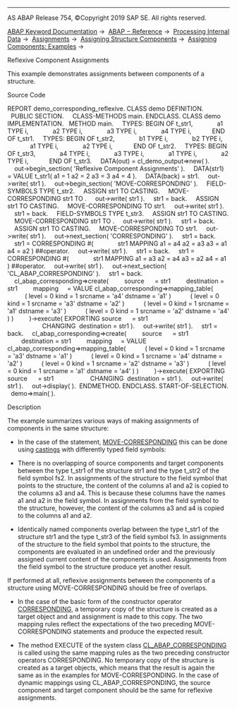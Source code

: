   

* * *

AS ABAP Release 754, ©Copyright 2019 SAP SE. All rights reserved.

[ABAP Keyword Documentation](javascript:call_link\('abenabap.htm'\)) →  [ABAP − Reference](javascript:call_link\('abenabap_reference.htm'\)) →  [Processing Internal Data](javascript:call_link\('abenabap_data_working.htm'\)) →  [Assignments](javascript:call_link\('abenvalue_assignments.htm'\)) →  [Assigning Structure Components](javascript:call_link\('abencorresponding.htm'\)) →  [Assigning Components: Examples](javascript:call_link\('abencorresponding_abexas.htm'\)) → 

Reflexive Component Assignments

This example demonstrates assignments between components of a structure.

Source Code

REPORT demo\_corresponding\_reflexive.
CLASS demo DEFINITION.
  PUBLIC SECTION.
    CLASS-METHODS main.
ENDCLASS.
CLASS demo IMPLEMENTATION.
  METHOD main.
    TYPES: BEGIN OF t\_str1,
             a1 TYPE i,
             a2 TYPE i,
             a3 TYPE i,
             a4 TYPE i,
           END OF t\_str1.
    TYPES: BEGIN OF t\_str2,
             b1 TYPE i,
             b2 TYPE i,
             a1 TYPE i,
             a2 TYPE i,
           END OF t\_str2.
    TYPES: BEGIN OF t\_str3,
             a4 TYPE i,
             a3 TYPE i,
             a1 TYPE i,
             a2 TYPE i,
           END OF t\_str3.
    DATA(out) = cl\_demo\_output=>new( ).
    out->begin\_section( 'Reflexive Component Assignments' ).
    DATA(str1) = VALUE t\_str1( a1 = 1 a2 = 2 a3 = 3 a4 = 4 ).
    DATA(back) = str1.
    out->write( str1 ).
    out->begin\_section( 'MOVE-CORRESPONDING' ).
    FIELD-SYMBOLS <fs2> TYPE t\_str2.
    ASSIGN str1 TO <fs2> CASTING.
    MOVE-CORRESPONDING str1 TO <fs2>.
    out->write( str1 ).
    str1 = back.
    ASSIGN str1 TO <fs2> CASTING.
    MOVE-CORRESPONDING <fs2> TO str1.
    out->write( str1 ).
    str1 = back.
    FIELD-SYMBOLS <fs3> TYPE t\_str3.
    ASSIGN str1 TO <fs3> CASTING.
    MOVE-CORRESPONDING str1 TO <fs3>.
    out->write( str1 ).
    str1 = back.
    ASSIGN str1 TO <fs3> CASTING.
    MOVE-CORRESPONDING <fs3> TO str1.
    out->write( str1 ).
    out->next\_section( 'CORRESPONDING' ).
    str1 = back.
    str1 = CORRESPONDING #(
             str1 MAPPING a1 = a4 a2 = a3 a3 = a1 a4 = a2 ) ##operator.
    out->write( str1 ).
    str1 = back.
    str1 = CORRESPONDING #(
             str1 MAPPING a1 = a3 a2 = a4 a3 = a2 a4 = a1 ) ##operator.
    out->write( str1 ).
    out->next\_section( 'CL\_ABAP\_CORRESPONDING' ).
    str1 = back.
    cl\_abap\_corresponding=>create(
        source      = str1
        destination = str1
        mapping     = VALUE cl\_abap\_corresponding=>mapping\_table(
          ( level = 0 kind = 1 srcname = 'a4' dstname = 'a1' )
          ( level = 0 kind = 1 srcname = 'a3' dstname = 'a2' )
          ( level = 0 kind = 1 srcname = 'a1' dstname = 'a3' )
          ( level = 0 kind = 1 srcname = 'a2' dstname = 'a4' ) )
        )->execute( EXPORTING source      = str1
                    CHANGING  destination = str1 ).
    out->write( str1 ).
    str1 = back.
    cl\_abap\_corresponding=>create(
        source      = str1
        destination = str1
        mapping     = VALUE cl\_abap\_corresponding=>mapping\_table(
          ( level = 0 kind = 1 srcname = 'a3' dstname = 'a1' )
          ( level = 0 kind = 1 srcname = 'a4' dstname = 'a2' )
          ( level = 0 kind = 1 srcname = 'a2' dstname = 'a3' )
          ( level = 0 kind = 1 srcname = 'a1' dstname = 'a4' ) )
        )->execute( EXPORTING source      = str1
                    CHANGING  destination = str1 ).
    out->write( str1 ).
    out->display( ).  ENDMETHOD.
ENDCLASS.
START-OF-SELECTION.
  demo=>main( ).

Description

The example summarizes various ways of making assignments of components in the same structure:

-   In the case of the statement, [MOVE-CORRESPONDING](javascript:call_link\('abapmove-corresponding.htm'\)) this can be done using [castings](javascript:call_link\('abencast_casting_glosry.htm'\) "Glossary Entry") with differently typed field symbols:

-   There is no overlapping of source components and target components between the type t\_str1 of the structure str1 and the type t\_str2 of the field symbol fs2. In assignments of the structure to the field symbol that points to the structure, the content of the columns a1 and a2 is copied to the columns a3 and a4. This is because these columns have the names a1 and a2 in the field symbol. In assignments from the field symbol to the structure, however, the content of the columns a3 and a4 is copied to the columns a1 and a2.

-   Identically named components overlap between the type t\_str1 of the structure str1 and the type t\_str3 of the field symbol fs3. In assignments of the structure to the field symbol that points to the structure, the components are evaluated in an undefined order and the previously assigned current content of the components is used. Assignments from the field symbol to the structure produce yet another result.

If performed at all, reflexive assignments between the components of a structure using MOVE-CORRESPONDING should be free of overlaps.

-   In the case of the basic form of the constructor operator [CORRESPONDING](javascript:call_link\('abencorresponding_constr_arg_type.htm'\)), a temporary copy of the structure is created as a target object and and assignment is made to this copy. The two mapping rules reflect the expectations of the two preceding MOVE-CORRESPONDING statements and produce the expected result.

-   The method EXECUTE of the system class [CL\_ABAP\_CORRESPONDING](javascript:call_link\('abencl_abap_corresponding.htm'\)) is called using the same mapping rules as the two preceding constructor operators CORRESPONDING. No temporary copy of the structure is created as a target objects, which means that the result is again the same as in the examples for MOVE-CORRESPONDING. In the case of dynamic mappings using CL\_ABAP\_CORRESPONDING, the source component and target component should be the same for reflexive assignments.